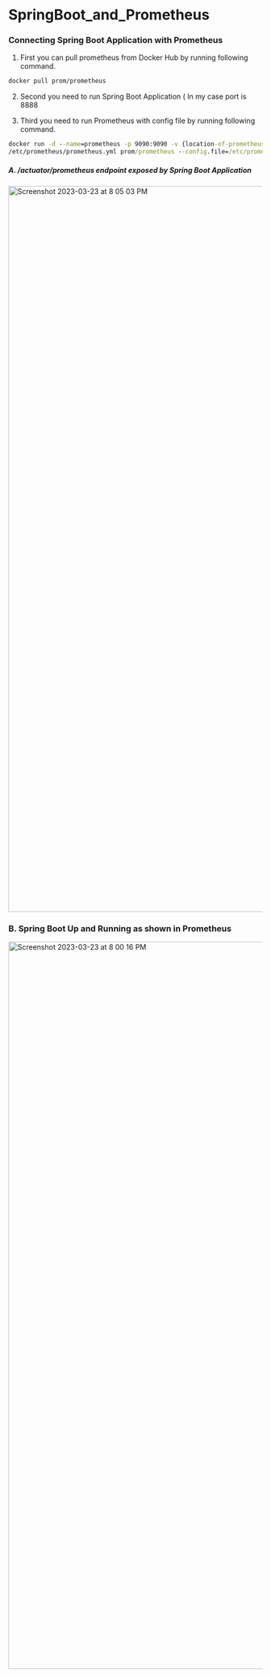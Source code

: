 # SpringBoot_and_Prometheus

### Connecting Spring Boot Application with Prometheus

1. First you can pull prometheus from Docker Hub by running following command.

```bash
docker pull prom/prometheus
```
2. Second you need to run Spring Boot Application ( In my case port is 8888

3. Third you need to run Prometheus with config file by running following command.

```cmd
docker run -d --name=prometheus -p 9090:9090 -v {location-of-prometheus.yml_file_directory}/prometheus.yml:
/etc/prometheus/prometheus.yml prom/prometheus --config.file=/etc/prometheus/prometheus.yml
```
##### A. /actuator/prometheus endpoint exposed by Spring Boot Application

<img width="1437" alt="Screenshot 2023-03-23 at 8 05 03 PM" src="https://user-images.githubusercontent.com/83266954/227232901-9ad42629-7e07-4b28-b506-5fffa5b22a95.png">

### B. Spring Boot Up and Running as shown in Prometheus
<img width="1440" alt="Screenshot 2023-03-23 at 8 00 16 PM" src="https://user-images.githubusercontent.com/83266954/227232413-05210eae-566c-4510-a963-ca2983285571.png">
